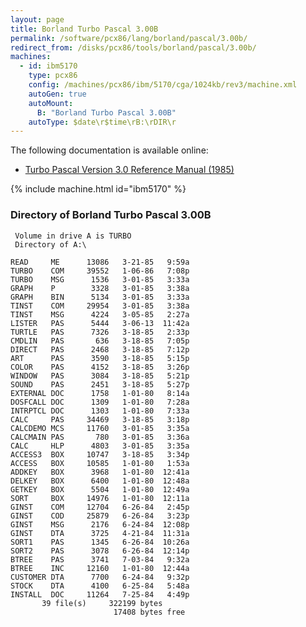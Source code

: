 ```yaml
---
layout: page
title: Borland Turbo Pascal 3.00B
permalink: /software/pcx86/lang/borland/pascal/3.00b/
redirect_from: /disks/pcx86/tools/borland/pascal/3.00b/
machines:
  - id: ibm5170
    type: pcx86
    config: /machines/pcx86/ibm/5170/cga/1024kb/rev3/machine.xml
    autoGen: true
    autoMount:
      B: "Borland Turbo Pascal 3.00B"
    autoType: $date\r$time\rB:\rDIR\r
---
```


The following documentation is available online:

- [Turbo Pascal Version 3.0 Reference Manual (1985)](http://bitsavers.org/pdf/borland/turbo_pascal/Turbo_Pascal_Version_3.0_Reference_Manual_1985.pdf)

{% include machine.html id="ibm5170" %}

### Directory of Borland Turbo Pascal 3.00B

     Volume in drive A is TURBO
     Directory of A:\

    READ     ME      13086   3-21-85   9:59a
    TURBO    COM     39552   1-06-86   7:08p
    TURBO    MSG      1536   3-01-85   3:33a
    GRAPH    P        3328   3-01-85   3:38a
    GRAPH    BIN      5134   3-01-85   3:33a
    TINST    COM     29954   3-01-85   3:38a
    TINST    MSG      4224   3-05-85   2:27a
    LISTER   PAS      5444   3-06-13  11:42a
    TURTLE   PAS      7326   3-18-85   2:33p
    CMDLIN   PAS       636   3-18-85   7:05p
    DIRECT   PAS      2468   3-18-85   7:12p
    ART      PAS      3590   3-18-85   5:15p
    COLOR    PAS      4152   3-18-85   3:26p
    WINDOW   PAS      3084   3-18-85   5:21p
    SOUND    PAS      2451   3-18-85   5:27p
    EXTERNAL DOC      1758   1-01-80   8:14a
    DOSFCALL DOC      1309   1-01-80   7:28a
    INTRPTCL DOC      1303   1-01-80   7:33a
    CALC     PAS     34469   3-18-85   3:18p
    CALCDEMO MCS     11760   3-01-85   3:35a
    CALCMAIN PAS       780   3-01-85   3:36a
    CALC     HLP      4803   3-01-85   3:35a
    ACCESS3  BOX     10747   3-18-85   3:34p
    ACCESS   BOX     10585   1-01-80   1:53a
    ADDKEY   BOX      3968   1-01-80  12:41a
    DELKEY   BOX      6400   1-01-80  12:48a
    GETKEY   BOX      5504   1-01-80  12:49a
    SORT     BOX     14976   1-01-80  12:11a
    GINST    COM     12704   6-26-84   2:45p
    GINST    COD     25879   6-26-84   3:23p
    GINST    MSG      2176   6-24-84  12:08p
    GINST    DTA      3725   4-21-84  11:31a
    SORT1    PAS      1345   6-26-84  10:26a
    SORT2    PAS      3078   6-26-84  12:14p
    BTREE    PAS      3741   7-03-84   9:32a
    BTREE    INC     12160   1-01-80  12:44a
    CUSTOMER DTA      7700   6-24-84   9:32p
    STOCK    DTA      4100   6-25-84   5:48a
    INSTALL  DOC     11264   7-25-84   4:49p
           39 file(s)     322199 bytes
                           17408 bytes free
